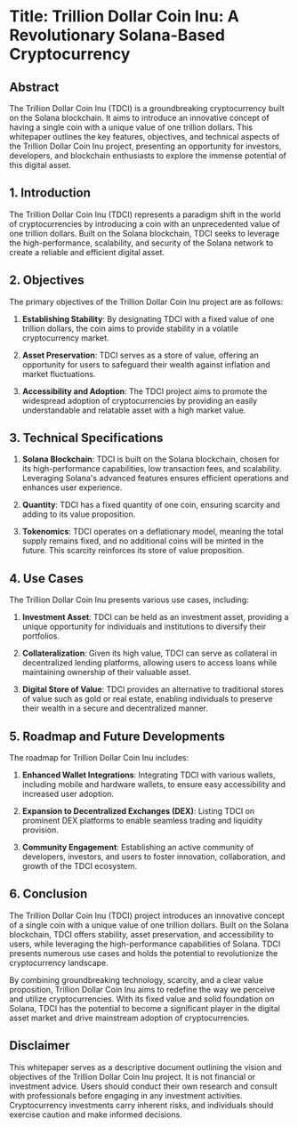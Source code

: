 # Title: Trillion Dollar Coin Inu: A Revolutionary Solana-Based Cryptocurrency

## Abstract

The Trillion Dollar Coin Inu (TDCI) is a groundbreaking cryptocurrency built on the Solana blockchain. It aims to introduce an innovative concept of having a single coin with a unique value of one trillion dollars. This whitepaper outlines the key features, objectives, and technical aspects of the Trillion Dollar Coin Inu project, presenting an opportunity for investors, developers, and blockchain enthusiasts to explore the immense potential of this digital asset.

## 1. Introduction

The Trillion Dollar Coin Inu (TDCI) represents a paradigm shift in the world of cryptocurrencies by introducing a coin with an unprecedented value of one trillion dollars. Built on the Solana blockchain, TDCI seeks to leverage the high-performance, scalability, and security of the Solana network to create a reliable and efficient digital asset.

## 2. Objectives

The primary objectives of the Trillion Dollar Coin Inu project are as follows:

1. **Establishing Stability**: By designating TDCI with a fixed value of one trillion dollars, the coin aims to provide stability in a volatile cryptocurrency market.

2. **Asset Preservation**: TDCI serves as a store of value, offering an opportunity for users to safeguard their wealth against inflation and market fluctuations.

3. **Accessibility and Adoption**: The TDCI project aims to promote the widespread adoption of cryptocurrencies by providing an easily understandable and relatable asset with a high market value.

## 3. Technical Specifications

1. **Solana Blockchain**: TDCI is built on the Solana blockchain, chosen for its high-performance capabilities, low transaction fees, and scalability. Leveraging Solana's advanced features ensures efficient operations and enhances user experience.

2. **Quantity**: TDCI has a fixed quantity of one coin, ensuring scarcity and adding to its value proposition.

3. **Tokenomics**: TDCI operates on a deflationary model, meaning the total supply remains fixed, and no additional coins will be minted in the future. This scarcity reinforces its store of value proposition.

## 4. Use Cases

The Trillion Dollar Coin Inu presents various use cases, including:

1. **Investment Asset**: TDCI can be held as an investment asset, providing a unique opportunity for individuals and institutions to diversify their portfolios.

2. **Collateralization**: Given its high value, TDCI can serve as collateral in decentralized lending platforms, allowing users to access loans while maintaining ownership of their valuable asset.

3. **Digital Store of Value**: TDCI provides an alternative to traditional stores of value such as gold or real estate, enabling individuals to preserve their wealth in a secure and decentralized manner.

## 5. Roadmap and Future Developments

The roadmap for Trillion Dollar Coin Inu includes:

1. **Enhanced Wallet Integrations**: Integrating TDCI with various wallets, including mobile and hardware wallets, to ensure easy accessibility and increased user adoption.

2. **Expansion to Decentralized Exchanges (DEX)**: Listing TDCI on prominent DEX platforms to enable seamless trading and liquidity provision.

3. **Community Engagement**: Establishing an active community of developers, investors, and users to foster innovation, collaboration, and growth of the TDCI ecosystem.

## 6. Conclusion

The Trillion Dollar Coin Inu (TDCI) project introduces an innovative concept of a single coin with a unique value of one trillion dollars. Built on the Solana blockchain, TDCI offers stability, asset preservation, and accessibility to users, while leveraging the high-performance capabilities of Solana. TDCI presents numerous use cases and holds the potential to revolutionize the cryptocurrency landscape.

By combining groundbreaking technology, scarcity, and a clear value proposition, Trillion Dollar Coin Inu aims to redefine the way we perceive and utilize cryptocurrencies. With its fixed value and solid foundation on Solana, TDCI has the potential to become a significant player in the digital asset market and drive mainstream adoption of cryptocurrencies.

## Disclaimer

This whitepaper serves as a descriptive document outlining the vision and objectives of the Trillion Dollar Coin Inu project. It is not financial or investment advice. Users should conduct their own research and consult with professionals before engaging in any investment activities. Cryptocurrency investments carry inherent risks, and individuals should exercise caution and make informed decisions.
